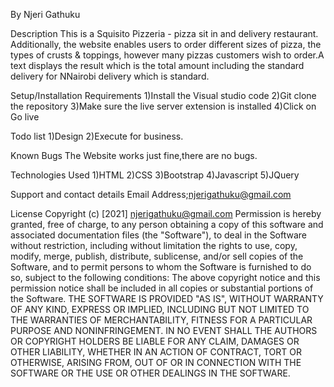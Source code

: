 By Njeri Gathuku

Description This is a Squisito Pizzeria - pizza sit in and delivery restaurant. Additionally, the website enables users to order different sizes of pizza, the types of crusts & toppings, however many pizzas customers wish to order.A text  displays the result which is  the total amount including the standard delivery for NNairobi delivery which is standard.

Setup/Installation Requirements 1)Install the Visual studio code 2)Git clone the repository 3)Make sure the live server extension is installed 4)Click on Go live

Todo list 1)Design 2)Execute for business.

Known Bugs The Website works just fine,there are no bugs.

Technologies Used 1)HTML 2)CSS 3)Bootstrap 4)Javascript 5)JQuery

Support and contact details Email Address;njerigathuku@gmail.com

License Copyright (c) [2021] njerigathuku@gmail.com Permission is hereby granted, free of charge, to any person obtaining a copy of this software and associated documentation files (the "Software"), to deal in the Software without restriction, including without limitation the rights to use, copy, modify, merge, publish, distribute, sublicense, and/or sell copies of the Software, and to permit persons to whom the Software is furnished to do so, subject to the following conditions: The above copyright notice and this permission notice shall be included in all copies or substantial portions of the Software. THE SOFTWARE IS PROVIDED "AS IS", WITHOUT WARRANTY OF ANY KIND, EXPRESS OR IMPLIED, INCLUDING BUT NOT LIMITED TO THE WARRANTIES OF MERCHANTABILITY, FITNESS FOR A PARTICULAR PURPOSE AND NONINFRINGEMENT. IN NO EVENT SHALL THE AUTHORS OR COPYRIGHT HOLDERS BE LIABLE FOR ANY CLAIM, DAMAGES OR OTHER LIABILITY, WHETHER IN AN ACTION OF CONTRACT, TORT OR OTHERWISE, ARISING FROM, OUT OF OR IN CONNECTION WITH THE SOFTWARE OR THE USE OR OTHER DEALINGS IN THE SOFTWARE.